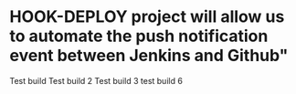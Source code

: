 # HOOK-DEPLOY project will allow us to automate the push notification event between Jenkins and Github"
Test build
Test build 2
Test build 3
test build 6
